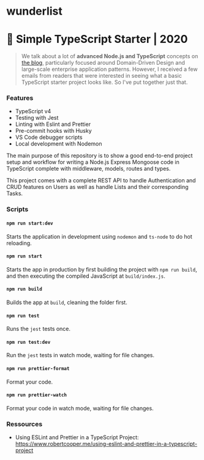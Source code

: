 # wunderlist

# 🧰 Simple TypeScript Starter | 2020

> We talk about a lot of **advanced Node.js and TypeScript** concepts on [the blog](https://khalilstemmler.com), particularly focused around Domain-Driven Design and large-scale enterprise application patterns. However, I received a few emails from readers that were interested in seeing what a basic TypeScript starter project looks like. So I've put together just that.

### Features

- TypeScript v4
- Testing with Jest
- Linting with Eslint and Prettier
- Pre-commit hooks with Husky
- VS Code debugger scripts
- Local development with Nodemon

The main purpose of this repository is to show a good end-to-end project setup and workflow for writing a Node.js Express Mongoose code in TypeScript complete with middleware, models, routes and types.

This project comes with a complete REST API to handle Authentication and CRUD features on Users as well as handle Lists and their corresponding Tasks.

### Scripts

#### `npm run start:dev`

Starts the application in development using `nodemon` and `ts-node` to do hot reloading.

#### `npm run start`

Starts the app in production by first building the project with `npm run build`, and then executing the compiled JavaScript at `build/index.js`.

#### `npm run build`

Builds the app at `build`, cleaning the folder first.

#### `npm run test`

Runs the `jest` tests once.

#### `npm run test:dev`

Run the `jest` tests in watch mode, waiting for file changes.

#### `npm run prettier-format`

Format your code.

#### `npm run prettier-watch`

Format your code in watch mode, waiting for file changes.

### Ressources

- Using ESLint and Prettier in a TypeScript Project: https://www.robertcooper.me/using-eslint-and-prettier-in-a-typescript-project
